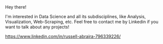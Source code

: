 Hey there!

I'm interested in Data Science and all its subdisciplines, like Analysis, Visualization, Web-Scraping, etc.
Feel free to contact me by Linkedin if you want to talk about any projects!

https://www.linkedin.com/in/russell-abraira-796339226/
